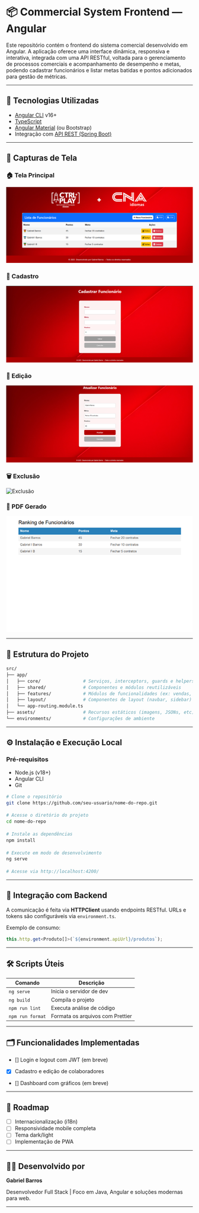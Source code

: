 
# 📦 Commercial System Frontend — Angular

Este repositório contém o frontend do sistema comercial desenvolvido em Angular. A aplicação oferece uma interface dinâmica, responsiva e interativa, integrada com uma API RESTful, voltada para o gerenciamento de processos comerciais e acompanhamento de desempenho e metas, podendo cadastrar funcionários e listar metas batidas e pontos adicionados para gestão de métricas.

---

## 🚀 Tecnologias Utilizadas

- [Angular CLI](https://angular.io/cli) v16+
- [TypeScript](https://www.typescriptlang.org/)
- [Angular Material](https://material.angular.io/) (ou Bootstrap)
- Integração com [API REST (Spring Boot)](https://spring.io/projects/spring-boot)

---

## 📸 Capturas de Tela

### 🏠 Tela Principal
![Tela Principal](/ranking-funcionarios/src/assets/telaPrincipal.png)

### 📌 Cadastro
![Cadastro](/ranking-funcionarios/src/assets/cadastro.png)

### 📝 Edição
![Edição](/ranking-funcionarios/src/assets/edição.png)

### 🗑️ Exclusão
![Exclusão](/ranking-funcionarios/src/assets/exclusão.png)

### 📄 PDF Gerado
![PDF Gerado](/ranking-funcionarios/src/assets/pdfGerado.png)



---
## 📁 Estrutura do Projeto

```bash
src/
├── app/
│   ├── core/                # Serviços, interceptors, guards e helpers
│   ├── shared/              # Componentes e módulos reutilizáveis
│   ├── features/            # Módulos de funcionalidades (ex: vendas, produtos, etc)
│   ├── layout/              # Componentes de layout (navbar, sidebar)
│   └── app-routing.module.ts
├── assets/                  # Recursos estáticos (imagens, JSONs, etc)
└── environments/            # Configurações de ambiente
```

---

## ⚙️ Instalação e Execução Local

### Pré-requisitos

- Node.js (v18+)
- Angular CLI
- Git

```bash
# Clone o repositório
git clone https://github.com/seu-usuario/nome-do-repo.git

# Acesse o diretório do projeto
cd nome-do-repo

# Instale as dependências
npm install

# Execute em modo de desenvolvimento
ng serve

# Acesse via http://localhost:4200/
```

---


## 📡 Integração com Backend

A comunicação é feita via **HTTPClient** usando endpoints RESTful. URLs e tokens são configuráveis via `environment.ts`.

Exemplo de consumo:

```typescript
this.http.get<Produto[]>(`${environment.apiUrl}/produtos`);
```


---

## 🛠️ Scripts Úteis

| Comando                  | Descrição                      |
|--------------------------|-------------------------------|
| `ng serve`               | Inicia o servidor de dev       |
| `ng build`               | Compila o projeto              |
| `npm run lint`           | Executa análise de código      |
| `npm run format`         | Formata os arquivos com Prettier |

---

## 🗂️ Funcionalidades Implementadas

- [] Login e logout com JWT (em breve)
- [x] Cadastro e edição de colaboradores
- [] Dashboard com gráficos (em breve)

---

## 📌 Roadmap

- [ ] Internacionalização (i18n)
- [ ] Responsividade mobile completa
- [ ] Tema dark/light
- [ ] Implementação de PWA

---

## 👨‍💻 Desenvolvido por

**Gabriel Barros**

Desenvolvedor Full Stack | Foco em Java, Angular e soluções modernas para web.

---
